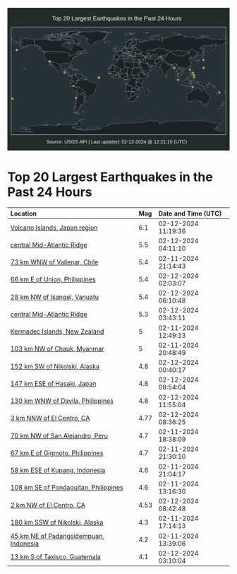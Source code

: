 ![Map](./map.png)

# Top 20 Largest Earthquakes in the Past 24 Hours

| Location | Mag | Date and Time (UTC) |
|:---|:---|:---|
| [Volcano Islands, Japan region](https://earthquake.usgs.gov/earthquakes/eventpage/us7000lym6) | 6.1 | 02-12-2024 11:19:36 |
| [central Mid-Atlantic Ridge](https://earthquake.usgs.gov/earthquakes/eventpage/us7000lyjh) | 5.5 | 02-12-2024 04:11:10 |
| [73 km WNW of Vallenar, Chile](https://earthquake.usgs.gov/earthquakes/eventpage/us7000lyi6) | 5.4 | 02-11-2024 21:14:43 |
| [66 km E of Union, Philippines](https://earthquake.usgs.gov/earthquakes/eventpage/us7000lyiz) | 5.4 | 02-12-2024 02:03:07 |
| [28 km NW of Isangel, Vanuatu](https://earthquake.usgs.gov/earthquakes/eventpage/us7000lyjy) | 5.4 | 02-12-2024 06:10:48 |
| [central Mid-Atlantic Ridge](https://earthquake.usgs.gov/earthquakes/eventpage/us7000lyjc) | 5.3 | 02-12-2024 03:43:11 |
| [Kermadec Islands, New Zealand](https://earthquake.usgs.gov/earthquakes/eventpage/us7000lyfy) | 5 | 02-11-2024 12:49:13 |
| [103 km NW of Chauk, Myanmar](https://earthquake.usgs.gov/earthquakes/eventpage/us7000lyi1) | 5 | 02-11-2024 20:48:49 |
| [152 km SW of Nikolski, Alaska](https://earthquake.usgs.gov/earthquakes/eventpage/us7000lyip) | 4.8 | 02-12-2024 00:40:17 |
| [147 km ESE of Hasaki, Japan](https://earthquake.usgs.gov/earthquakes/eventpage/us7000lyl1) | 4.8 | 02-12-2024 08:54:04 |
| [130 km WNW of Davila, Philippines](https://earthquake.usgs.gov/earthquakes/eventpage/us7000lyml) | 4.8 | 02-12-2024 11:55:04 |
| [3 km NNW of El Centro, CA](https://earthquake.usgs.gov/earthquakes/eventpage/ci40666288) | 4.77 | 02-12-2024 08:36:25 |
| [70 km NW of San Alejandro, Peru](https://earthquake.usgs.gov/earthquakes/eventpage/us7000lyhk) | 4.7 | 02-11-2024 18:38:09 |
| [67 km E of Gigmoto, Philippines](https://earthquake.usgs.gov/earthquakes/eventpage/us7000lyib) | 4.7 | 02-11-2024 21:30:10 |
| [58 km ESE of Kupang, Indonesia](https://earthquake.usgs.gov/earthquakes/eventpage/us7000lyi5) | 4.6 | 02-11-2024 21:04:17 |
| [108 km SE of Pondaguitan, Philippines](https://earthquake.usgs.gov/earthquakes/eventpage/us7000lyg2) | 4.6 | 02-11-2024 13:16:30 |
| [2 km NW of El Centro, CA](https://earthquake.usgs.gov/earthquakes/eventpage/ci40666368) | 4.53 | 02-12-2024 08:42:48 |
| [180 km SSW of Nikolski, Alaska](https://earthquake.usgs.gov/earthquakes/eventpage/us7000lygx) | 4.3 | 02-11-2024 17:14:13 |
| [45 km NE of Padangsidempuan, Indonesia](https://earthquake.usgs.gov/earthquakes/eventpage/us7000lyg4) | 4.2 | 02-11-2024 13:39:06 |
| [13 km S of Taxisco, Guatemala](https://earthquake.usgs.gov/earthquakes/eventpage/us7000lyj3) | 4.1 | 02-12-2024 03:10:04 |
